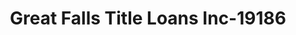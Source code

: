 ---
f_zip-code: 59405
f_state-code: MT
title: Great Falls Title Loans Inc-19186
f_phone: 406-452-7000
f_city-only: Great Falls
f_address: 3649 10th Ave S Great Falls
f_location-unique-id: '19186'
slug: great-falls-title-loans-inc-19186
updated-on: '2024-05-30T13:46:58.046Z'
created-on: '2024-05-30T13:36:59.803Z'
published-on: '2024-05-30T13:54:32.469Z'
f_city-state: cms/city/great-falls-mt.md
f_company: cms/company/great-falls-title-loans-inc.md
f_state: cms/state/montana.md
layout: '[payday-loan].html'
tags: payday-loan
---